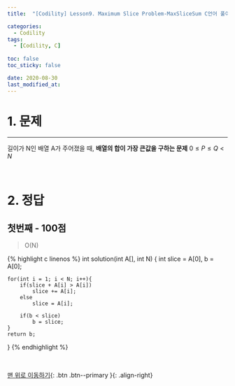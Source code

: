 ```yaml
---
title:  "[Codility] Lesson9. Maximum Slice Problem-MaxSliceSum C언어 풀이" 

categories:
  - Codility
tags:
  - [Codility, C]
 
toc: false
toc_sticky: false

date: 2020-08-30
last_modified_at:
---
```

# 1. 문제
---
길이가 N인 배열 A가 주어졌을 때, **배열의 합이 가장 큰값을 구하는 문제** $0 \leq P \leq Q < N$

<br>

# 2. 정답
## 첫번째 - 100점
>O(N)

{% highlight c linenos %}
int solution(int A[], int N) {
    int slice = A[0], b = A[0];
    
    for(int i = 1; i < N; i++){
        if(slice + A[i] > A[i])
            slice += A[i];
        else
            slice = A[i];
        
        if(b < slice)
            b = slice;
    }
    return b;
}
{% endhighlight %}


<br>

[맨 위로 이동하기](#){: .btn .btn--primary }{: .align-right}